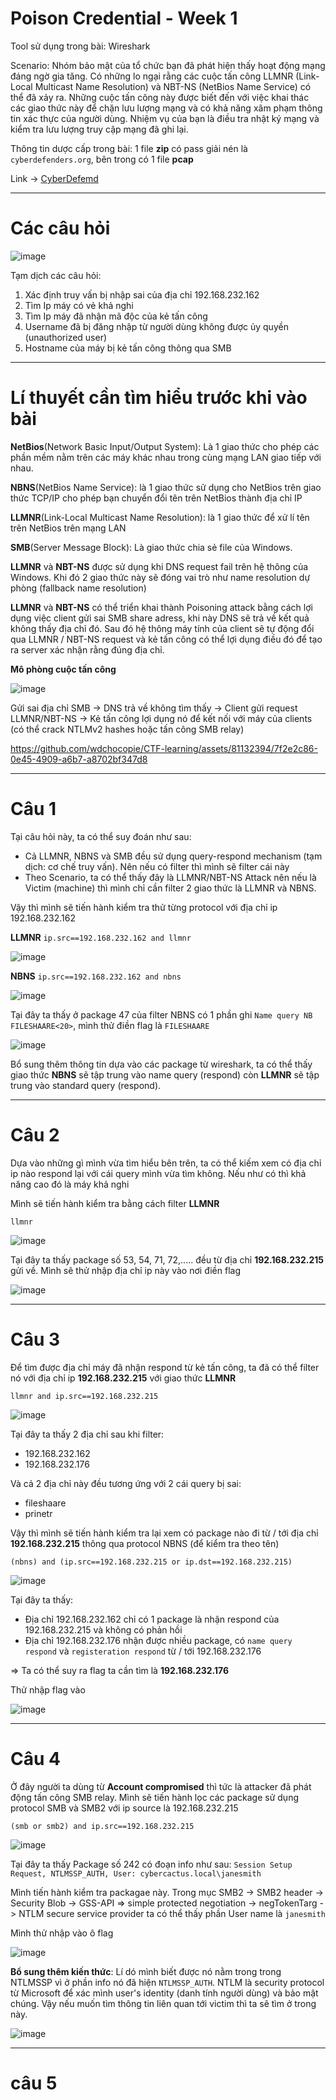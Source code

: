 # Poison Credential - Week 1
Tool sử dụng trong bài: Wireshark

Scenario: Nhóm bảo mật của tổ chức bạn đã phát hiện thấy hoạt động mạng đáng ngờ gia tăng. Có những lo ngại rằng các cuộc tấn công LLMNR (Link-Local Multicast Name Resolution) và NBT-NS (NetBios Name Service) có thể đã xảy ra. Những cuộc tấn công này được biết đến với việc khai thác các giao thức này để chặn lưu lượng mạng và có khả năng xâm phạm thông tin xác thực của người dùng. Nhiệm vụ của bạn là điều tra nhật ký mạng và kiểm tra lưu lượng truy cập mạng đã ghi lại.

Thông tin dược cấp trong bài: 1 file **zip** có pass giải nén là `cyberdefenders.org`, bên trong có 1 file **pcap**

Link -> [CyberDefemd](https://cyberdefenders.org/blueteam-ctf-challenges/poisonedcredentials/)

----
# Các câu hỏi

![image](https://github.com/wdchocopie/CTF-learning/assets/81132394/081708c9-ae37-44e3-ad9d-c2c6730f06a7)

Tạm dịch các câu hỏi:
1. Xác định truy vấn bị nhập sai của địa chỉ 192.168.232.162
2. Tìm Ip máy có vẻ khả nghi
3. Tìm Ip máy đã nhận mã độc của kẻ tấn công
4. Username đã bị đăng nhập từ người dùng không được ủy quyền (unauthorized user)
5. Hostname của máy bị kẻ tấn công thông qua SMB

----
# Lí thuyết cần tìm hiểu trước khi vào bài
**NetBios**(Network Basic Input/Output System): Là 1 giao thức cho phép các phần mềm nằm trên các máy khác nhau trong cùng mạng LAN giao tiếp với nhau.

**NBNS**(NetBios Name Service): là 1 giao thức sử dụng cho NetBios trên giao thức TCP/IP cho phép bạn chuyển đổi tên trên NetBios thành địa chỉ IP

**LLMNR**(Link-Local Multicast Name Resolution): là 1 giao thức để xử lí tên trên NetBios trên mạng LAN

**SMB**(Server Message Block): Là giao thức chia sẻ file của Windows.

**LLMNR** và **NBT-NS** được sử dụng khi DNS request fail trên hệ thông của Windows. Khi đó 2 giao thức này sẽ đóng vai trò như name resolution dự phòng (fallback name resolution)

**LLMNR** và **NBT-NS** có thể triển khai thành Poisoning attack bằng cách lợi dụng việc client gửi sai SMB share adress, khi này DNS sẽ trả về kết quả không thấy địa chỉ đó. Sau đó hệ thông máy tính của client sẽ tự động đổi qua LLMNR / NBT-NS request và kẻ tấn công có thể lợi dụng điều đó để tạo ra server xác nhận rằng đúng địa chỉ.

**Mô phòng cuộc tấn công**

![image](https://github.com/wdchocopie/CTF-learning/assets/81132394/32745f68-1906-4805-922a-44f6a1c309aa)

Gửi sai địa chỉ SMB ->  DNS trả về không tìm thấy -> Client gửi request LLMNR/NBT-NS -> Kẻ tấn công lợi dụng nó để kết nối với máy của clients (có thể crack NTLMv2 hashes hoặc tấn công SMB relay)

https://github.com/wdchocopie/CTF-learning/assets/81132394/7f2e2c86-0e45-4909-a6b7-a8702bf347d8

----
# Câu 1
Tại câu hỏi này, ta có thể suy đoán như sau:
* Cả LLMNR, NBNS và SMB đều sử dụng query-respond mechanism (tạm dịch: cơ chế truy vấn). Nên nếu có filter thì mình sẽ filter cái này
* Theo Scenario, ta có thể thấy đây là LLMNR/NBT-NS Attack nên nếu là Victim (machine) thì mình chỉ cần filter 2 giao thức là LLMNR và NBNS.

Vậy thì mình sẽ tiến hành kiểm tra thử từng protocol với địa chỉ ip 192.168.232.162

**LLMNR**
`ip.src==192.168.232.162 and llmnr`

![image](https://github.com/wdchocopie/CTF-learning/assets/81132394/e3638918-e94f-4e47-83f3-1f7773ab2db2)

**NBNS**
`ip.src==192.168.232.162 and nbns`

![image](https://github.com/wdchocopie/CTF-learning/assets/81132394/efb4add4-7f57-4aa5-a488-ceec3905ff98)

Tại đây ta thấy ở package 47 của filter NBNS có 1 phần ghi `Name query NB FILESHAARE<20>`, mình thử điền flag là `FILESHAARE`

![image](https://github.com/wdchocopie/CTF-learning/assets/81132394/6c6bc8ab-da7f-47ae-9a33-bfc0cc932b53)

Bổ sung thêm thông tin dựa vào các package từ wireshark, ta có thể thấy giao thức **NBNS** sẽ tập trung vào name query (respond) còn **LLMNR** sẽ tập trung vào standard query (respond).

----
# Câu 2

Dựa vào những gì mình vừa tìm hiểu bên trên, ta có thể kiếm xem có địa chỉ ip nào respond lại với cái query mình vừa tìm không. Nếu như có thì khả năng cao đó là máy khả nghi

Mình sẽ tiến hành kiểm tra bằng cách filter **LLMNR**

`llmnr`

![image](https://github.com/wdchocopie/CTF-learning/assets/81132394/900b3d52-0548-4470-bdbc-35be51b2788b)

Tại đây ta thấy package số 53, 54, 71, 72,..... đều từ địa chỉ **192.168.232.215** gửi về. Mình sẽ thử nhập địa chỉ ip này vào nơi điền flag

![image](https://github.com/wdchocopie/CTF-learning/assets/81132394/0964ae3d-65d7-4aa6-b22e-d4f3cc21e986)

-----

# Câu 3

Để tìm được địa chỉ máy đã nhận respond từ kẻ tấn công, ta đã có thể filter nó với địa chỉ ip **192.168.232.215** với giao thức **LLMNR** 

`llmnr and ip.src==192.168.232.215`

![image](https://github.com/wdchocopie/CTF-learning/assets/81132394/dd252f49-be3c-4acf-91b8-d8cca3faae2e)

Tại đây ta thấy 2 địa chỉ sau khi filter:
* 192.168.232.162
* 192.168.232.176

Và cả 2 địa chỉ này đều tương ứng với 2 cái query bị sai:
* fileshaare
* prinetr

Vậy thì mình sẽ tiến hành kiểm tra lại xem có package nào đi từ / tới địa chỉ **192.168.232.215** thông qua protocol NBNS (để kiểm tra theo tên)

`(nbns) and (ip.src==192.168.232.215 or ip.dst==192.168.232.215)`

![image](https://github.com/wdchocopie/CTF-learning/assets/81132394/3bc98de6-86b2-476a-83b1-539ebf953a88)

Tại đây ta thấy:
* Địa chỉ 192.168.232.162 chỉ có 1 package là nhận respond của 192.168.232.215 và không có phản hồi
* Địa chỉ 192.168.232.176 nhận được nhiều package, có `name query respond` và `registeration respond` từ  / tới 192.168.232.176

=> Ta có thể suy ra flag ta cần tìm là **192.168.232.176**

Thử nhập flag vào

![image](https://github.com/wdchocopie/CTF-learning/assets/81132394/da337b64-2013-4241-b527-6c0781820ba2)

----
# Câu 4
Ở đây người ta dùng từ **Account compromised** thì tức là attacker đã phát động tấn công SMB relay. Mình sẽ tiến hành lọc các package sử dụng protocol SMB và SMB2
với ip source là 192.168.232.215

`(smb or smb2) and ip.src==192.168.232.215`

![image](https://github.com/wdchocopie/CTF-learning/assets/81132394/2efc9eff-1092-4461-9077-14d82c1a26d1)

Tại đây ta thấy Package số 242 có đoạn info như sau: `Session Setup Request, NTLMSSP_AUTH, User: cybercactus.local\janesmith`

Mình tiến hành kiểm tra packagae này. Trong mục SMB2 -> SMB2 header -> Security Blob -> GSS-API => simple protected negotiation -> negTokenTarg -> NTLM secure service provider ta có thể thấy phần User name là `janesmith`

Mình thử nhập vào ô flag

![image](https://github.com/wdchocopie/CTF-learning/assets/81132394/ca04bff3-fe6d-4081-9f06-d1596137ffdc)

**Bổ sung thêm kiến thức**: Lí dó mình biết được nó nằm trong trong NTLMSSP vì ở phần info nó đã hiện `NTLMSSP_AUTH`. NTLM là security protocol từ Microsoft để xác mình user's identity (danh tính người dùng) và bảo mật chúng. Vậy nếu muốn tìm thông tin liên quan tới victim thì ta sẽ tìm ở trong này.

![image](https://github.com/wdchocopie/CTF-learning/assets/81132394/51dda28c-0762-45ef-b5ab-071630bdcf62)

----
# câu 5
